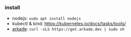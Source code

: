 ### install
- nodejs: `sudo apt install nodejs`
- kubectl & kind: https://kubernetes.io/docs/tasks/tools/
- [arkade](https://github.com/alexellis/arkade): `curl -sLS https://get.arkade.dev | sudo sh`
